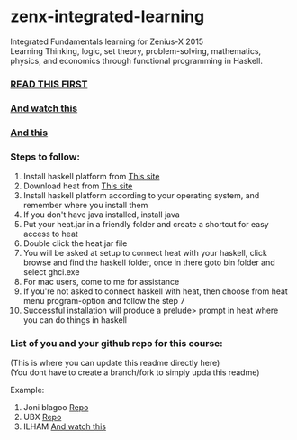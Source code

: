 zenx-integrated-learning
========================

Integrated Fundamentals learning for Zenius-X 2015  
Learning Thinking, logic, set theory, problem-solving, mathematics, physics, and economics through functional programming in Haskell.  

### <a href ="https://code.org/quotes" target="_blank">READ THIS FIRST</a>

### <a href="http://www.youtube.com/watch?v=Ia55clAtdMs" target="_blank">And watch this</a>
### <a href="http://www.youtube.com/watch?v=IY7EsTnUSxY" target="_blank">And this</a>


### Steps to follow:

1. Install haskell platform from <a href="http://www.haskell.org/platform/">This site</a>  
2. Download heat from <a href="http://www.cs.kent.ac.uk/projects/heat/">This site</a>  
3. Install haskell platform according to your operating system, and remember where you install them  
4. If you don't have java installed, install java  
5. Put your heat.jar in a friendly folder and create a shortcut for easy access to heat  
6. Double click the heat.jar file  
7. You will be asked at setup to connect heat with your haskell, click browse and find the haskell folder, once in there goto bin folder and select ghci.exe  
8. For mac users, come to me for assistance  
9. If you're not asked to connect haskell with heat, then choose from heat menu program-option and follow the step 7  
10. Successful installation will produce a prelude> prompt in heat where you can do things in haskell  

### List of you and your github repo for this course:

(This is where you can update this readme directly here)  
(You dont have to create a branch/fork to simply upda this readme)

Example:

1. Joni blagoo <a href="https://github.com/squest/zenx-integrated-learning">Repo</a>
2. UBX  <a href="https://github.com/squest/zenx-integrated-learning">Repo</a>
3. ILHAM <a href="https://www.youtube.com/watch?v=W-TE_Ys4iwM" target="_blank">And watch this</a>
